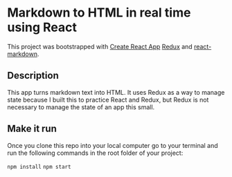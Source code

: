 # Markdown to HTML in real time using React

This project was bootstrapped with [Create React App](https://github.com/facebook/create-react-app) [Redux](https://redux.js.org/) and [react-markdown](https://github.com/remarkjs/react-markdown).

## Description 

This app turns markdown text into HTML. It uses Redux as a way to manage state because I built this to practice React and Redux, but Redux is not necessary to manage the state of an app this small.

## Make it run

Once you clone this repo into your local computer go to your terminal and run the following commands in the root folder of your project:

```npm install```
```npm start```


